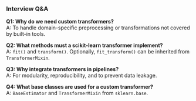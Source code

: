 ### Interview Q&A

**Q1: Why do we need custom transformers?**  
A: To handle domain-specific preprocessing or transformations not covered by built-in tools.

**Q2: What methods must a scikit-learn transformer implement?**  
A: `fit()` and `transform()`. Optionally, `fit_transform()` can be inherited from `TransformerMixin`.

**Q3: Why integrate transformers in pipelines?**  
A: For modularity, reproducibility, and to prevent data leakage.

**Q4: What base classes are used for a custom transformer?**  
A: `BaseEstimator` and `TransformerMixin` from `sklearn.base`.
